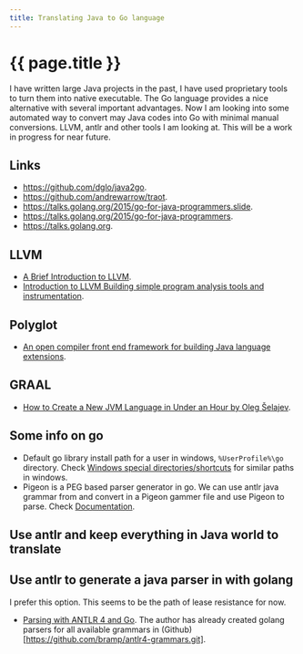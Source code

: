 ```yaml
---
title: Translating Java to Go language
---
```


# {{ page.title }}

I have written large Java projects in the past, I have used proprietary
tools to turn them into native executable. The Go language provides a nice 
alternative with several important advantages. Now I am looking into some
automated way to convert may Java codes into Go with minimal manual 
conversions. LLVM, antlr and other tools I am looking at. This will be a 
work in progress for near future.

## Links

* <https://github.com/dglo/java2go>.
* <https://github.com/andrewarrow/traot>.
* <https://talks.golang.org/2015/go-for-java-programmers.slide>.
* <https://talks.golang.org/2015/go-for-java-programmers>.
* <https://talks.golang.org>.


## LLVM
* [A Brief Introduction to LLVM](https://youtu.be/a5-WaD8VV38).
* [Introduction to LLVM Building simple program analysis tools and instrumentation](https://youtu.be/VKIv_Bkp4pk).

## Polyglot
* [An open compiler front end framework for
building Java language extensions](https://research.cs.cornell.edu/polyglot/).

## GRAAL
* [How to Create a New JVM Language in Under an Hour by Oleg Šelajev](https://youtu.be/14hqB7Q0I58).

## Some info on go
* Default go library install path for a user in windows, ``%UserProfile%\go`` directory. Check [Windows special directories/shortcuts](https://superuser.com/questions/217504/is-there-a-list-of-windows-special-directories-shortcuts-like-temp) for similar paths in windows.
* Pigeon is a PEG based parser generator in go. We can use antlr java grammar from and convert in a Pigeon gammer file and use Pigeon to parse.
Check [Documentation](https://pkg.go.dev/github.com/mna/pigeon?tab=doc).

## Use antlr and keep everything in Java world to translate
## Use antlr to generate a java parser in with golang
I prefer this option. This seems to be the path of lease resistance for now.
* [Parsing with ANTLR 4 and Go](https://blog.gopheracademy.com/advent-2017/parsing-with-antlr4-and-go/).
The author has already created golang parsers for all available grammars in (Github)[https://github.com/bramp/antlr4-grammars.git]. 
